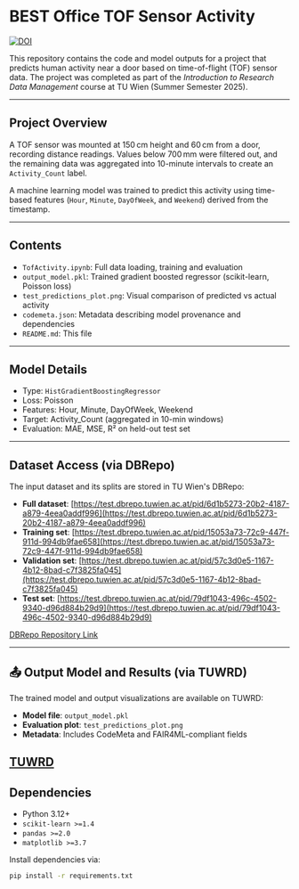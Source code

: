 # BEST Office TOF Sensor Activity

[![DOI](https://zenodo.org/badge/966793228.svg)](https://doi.org/10.5281/zenodo.15228894)

This repository contains the code and model outputs for a project that predicts human activity near a door based on time-of-flight (TOF) sensor data. The project was completed as part of the *Introduction to Research Data Management* course at TU Wien (Summer Semester 2025).

---

## Project Overview

A TOF sensor was mounted at 150 cm height and 60 cm from a door, recording distance readings. Values below 700 mm were filtered out, and the remaining data was aggregated into 10-minute intervals to create an `Activity_Count` label.

A machine learning model was trained to predict this activity using time-based features (`Hour`, `Minute`, `DayOfWeek`, and `Weekend`) derived from the timestamp.

---

## Contents

- `TofActivity.ipynb`: Full data loading, training and evaluation
- `output_model.pkl`: Trained gradient boosted regressor (scikit-learn, Poisson loss)
- `test_predictions_plot.png`: Visual comparison of predicted vs actual activity
- `codemeta.json`: Metadata describing model provenance and dependencies
- `README.md`: This file

---

## Model Details

- Type: `HistGradientBoostingRegressor`
- Loss: Poisson
- Features: Hour, Minute, DayOfWeek, Weekend
- Target: Activity_Count (aggregated in 10-min windows)
- Evaluation: MAE, MSE, R² on held-out test set

---

## Dataset Access (via DBRepo)

The input dataset and its splits are stored in TU Wien's DBRepo:

- **Full dataset**: [https://test.dbrepo.tuwien.ac.at/pid/6d1b5273-20b2-4187-a879-4eea0addf996](https://test.dbrepo.tuwien.ac.at/pid/6d1b5273-20b2-4187-a879-4eea0addf996)  
- **Training set**: [https://test.dbrepo.tuwien.ac.at/pid/15053a73-72c9-447f-911d-994db9fae658](https://test.dbrepo.tuwien.ac.at/pid/15053a73-72c9-447f-911d-994db9fae658)  
- **Validation set**: [https://test.dbrepo.tuwien.ac.at/pid/57c3d0e5-1167-4b12-8bad-c7f3825fa045](https://test.dbrepo.tuwien.ac.at/pid/57c3d0e5-1167-4b12-8bad-c7f3825fa045)  
- **Test set**: [https://test.dbrepo.tuwien.ac.at/pid/79df1043-496c-4502-9340-d96d884b29d9](https://test.dbrepo.tuwien.ac.at/pid/79df1043-496c-4502-9340-d96d884b29d9)  

[DBRepo Repository Link](https://test.dbrepo.tuwien.ac.at/pid/1ee874cd-08b0-4252-9dff-71cb8010e474)

---

## 📤 Output Model and Results (via TUWRD)

The trained model and output visualizations are available on TUWRD:

- **Model file**: `output_model.pkl`  
- **Evaluation plot**: `test_predictions_plot.png`  
- **Metadata**: Includes CodeMeta and FAIR4ML-compliant fields

[TUWRD](https://test.researchdata.tuwien.ac.at/doi/10.70124/jpvfd-wz811)
---

## Dependencies

- Python 3.12+
- `scikit-learn >=1.4`
- `pandas >=2.0`
- `matplotlib >=3.7`

Install dependencies via:
```bash
pip install -r requirements.txt
```